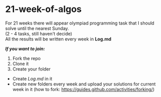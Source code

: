 # 21-week-of-algos
For 21 weeks there will appear olympiad programming task that I should solve until the nearest Sunday.  
(2 - 4 tasks, still haven't decide)  
All the results will be written every week in **Log.md**  
  
***If you want to join:***
1. Fork the repo
2. Clone it
3. Create your folder
  * Create *Log.md* in it
  * Create new folders every week and upload your solutions for current week in it
(how to fork: https://guides.github.com/activities/forking/)
  
